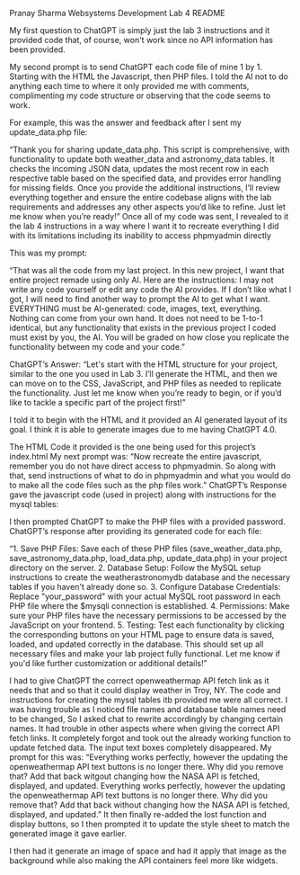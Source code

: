Pranay Sharma
Websystems Development
Lab 4 
README


My first question to ChatGPT is simply just the lab 3 instructions and it provided code that, of course, won't work since no API information has been provided. 

My second prompt is to send ChatGPT each code file of mine 1 by 1. Starting with the HTML the Javascript, then PHP files. I told the AI not to do anything each time to where it only provided me with comments, complimenting my code structure or observing that the code seems to work. 

For example, this was the answer and feedback after I sent my update_data.php file:


“Thank you for sharing update_data.php. This script is comprehensive, with functionality to update both weather_data and astronomy_data tables. It checks the incoming JSON data, updates the most recent row in each respective table based on the specified data, and provides error handling for missing fields.
Once you provide the additional instructions, I’ll review everything together and ensure the entire codebase aligns with the lab requirements and addresses any other aspects you’d like to refine. Just let me know when you’re ready!” 
Once all of my code was sent, I revealed to it the lab 4 instructions in a way where I want it to recreate everything I did with its limitations including its inability to access phpmyadmin directly

This was my prompt:

“That was all the code from my last project. In this new project, I want that entire project remade using only AI. Here are the instructions: I may not write any code yourself or edit any code the AI provides. If I don’t like what I got, I will need to find another way to prompt the AI to get what I want. EVERYTHING must be AI-generated: code, images, text, everything. Nothing can come from your own hand. It does not need to be 1-to-1 identical, but any functionality that exists in the previous project I coded must exist by you, the AI. You will be graded on how close you replicate the functionality between my code and your code.”

ChatGPT’s Answer: “Let's start with the HTML structure for your project, similar to the one you used in Lab 3. I’ll generate the HTML, and then we can move on to the CSS, JavaScript, and PHP files as needed to replicate the functionality. Just let me know when you’re ready to begin, or if you’d like to tackle a specific part of the project first!”

I told it to begin with the HTML and it provided an AI generated layout of its goal. I think it is able to generate images due to me having ChatGPT 4.0. 

The HTML Code it provided is the one being used for this project’s index.html
My next prompt was: 
“Now recreate the entire javascript, remember you do not have direct access to phpmyadmin. So along with that, send instructions of what to do in phpmyadmin and what you would do to make all the code files such as the php files work.”
ChatGPT’s Response gave the javascript code (used in project) along with instructions for the mysql tables:

I then prompted ChatGPT to make the PHP files with a provided password. 
ChatGPT’s response after providing its generated code for each file:

“1. Save PHP Files: Save each of these PHP files (save_weather_data.php, save_astronomy_data.php, load_data.php, update_data.php) in your project directory on the server.
2.  Database Setup: Follow the MySQL setup instructions to create the weatherastronomydb database and the necessary tables if you haven't already done so.
3. Configure Database Credentials: Replace "your_password" with your actual MySQL root password in each PHP file where the $mysqli connection is established.
4. Permissions: Make sure your PHP files have the necessary permissions to be accessed by the JavaScript on your frontend.
5. Testing: Test each functionality by clicking the corresponding buttons on your HTML page to ensure data is saved, loaded, and updated correctly in the database.
This should set up all necessary files and make your lab project fully functional. Let me know if you'd like further customization or additional details!”

I had to give ChatGPT the correct openweathermap API fetch link as it needs that and so that it could display weather in Troy, NY. The code and instructions for creating the mysql tables itb provided me were all correct. I was having trouble as I noticed file names and database table names need to be changed, So I asked chat to rewrite accordingly by changing certain names. It had trouble in other aspects where when giving the correct API fetch links. It completely forgot and took out the already working function to update fetched data.  The input text boxes completely disappeared.
My prompt for this was: “Everything works perfectly, however the updating the openweathermap API text buttons is no longer there. Why did you remove that? Add that back witgout changing how the NASA API is fetched, displayed, and updated. Everything works perfectly, however the updating the openweathermap API text buttons is no longer there. Why did you remove that? Add that back without changing how the NASA API is fetched, displayed, and updated.”
It then finally re-added the lost function and display buttons, so I then prompted it to update the style sheet to match the generated image it gave earlier. 

I then had it generate an image of space and had it apply that image as the background while also making the API containers feel more like widgets. 